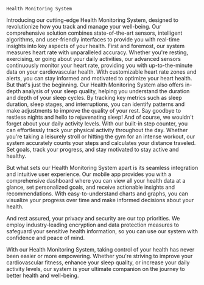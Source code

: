     Health Monitoring System
    
Introducing our cutting-edge Health Monitoring System, designed to revolutionize how you track and manage your well-being. Our comprehensive solution combines state-of-the-art sensors, intelligent algorithms, and user-friendly interfaces to provide you with real-time insights into key aspects of your health.
First and foremost, our system measures heart rate with unparalleled accuracy. Whether you're resting, exercising, or going about your daily activities, our advanced sensors continuously monitor your heart rate, providing you with up-to-the-minute data on your cardiovascular health. With customizable heart rate zones and alerts, you can stay informed and motivated to optimize your heart health.
But that's just the beginning. Our Health Monitoring System also offers in-depth analysis of your sleep quality, helping you understand the duration and depth of your sleep cycles. By tracking key metrics such as sleep duration, sleep stages, and interruptions, you can identify patterns and make adjustments to improve the quality of your rest. Say goodbye to restless nights and hello to rejuvenating sleep!
And of course, we wouldn't forget about your daily activity levels. With our built-in step counter, you can effortlessly track your physical activity throughout the day. Whether you're taking a leisurely stroll or hitting the gym for an intense workout, our system accurately counts your steps and calculates your distance traveled. Set goals, track your progress, and stay motivated to stay active and healthy.

But what sets our Health Monitoring System apart is its seamless integration and intuitive user experience. Our mobile app provides you with a comprehensive dashboard where you can view all your health data at a glance, set personalized goals, and receive actionable insights and recommendations. With easy-to-understand charts and graphs, you can visualize your progress over time and make informed decisions about your health.

And rest assured, your privacy and security are our top priorities. We employ industry-leading encryption and data protection measures to safeguard your sensitive health information, so you can use our system with confidence and peace of mind.

With our Health Monitoring System, taking control of your health has never been easier or more empowering. Whether you're striving to improve your cardiovascular fitness, enhance your sleep quality, or increase your daily activity levels, our system is your ultimate companion on the journey to better health and well-being.





